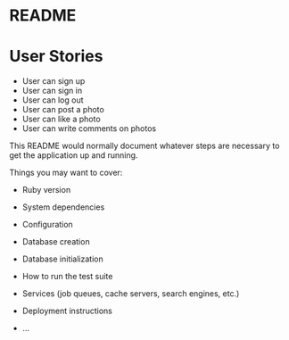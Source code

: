 # README

# User Stories
* User can sign up
* User can sign in
* User can log out
* User can post a photo
* User can like a photo
* User can write comments on photos

This README would normally document whatever steps are necessary to get the
application up and running.

Things you may want to cover:

* Ruby version

* System dependencies

* Configuration

* Database creation

* Database initialization

* How to run the test suite

* Services (job queues, cache servers, search engines, etc.)

* Deployment instructions

* ...
